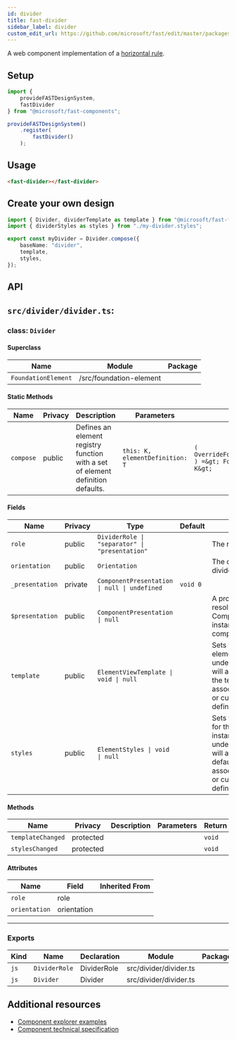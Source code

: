 ```yaml
---
id: divider
title: fast-divider
sidebar_label: divider
custom_edit_url: https://github.com/microsoft/fast/edit/master/packages/web-components/fast-foundation/src/divider/README.md
---
```


A web component implementation of a [horizontal rule](https://developer.mozilla.org/en-US/docs/Web/HTML/Element/hr).

## Setup

```ts
import {
    provideFASTDesignSystem,
    fastDivider
} from "@microsoft/fast-components";

provideFASTDesignSystem()
    .register(
        fastDivider()
    );
```

## Usage

```html live
<fast-divider></fast-divider>
```

##  Create your own design

```ts
import { Divider, dividerTemplate as template } from "@microsoft/fast-foundation";
import { dividerStyles as styles } from "./my-divider.styles";

export const myDivider = Divider.compose({
    baseName: "divider",
    template,
    styles,
});
```

## API

## `src/divider/divider.ts`:

### class: `Divider`

#### Superclass

| Name                | Module                  | Package |
| ------------------- | ----------------------- | ------- |
| `FoundationElement` | /src/foundation-element |         |

#### Static Methods

| Name      | Privacy | Description                                                                     | Parameters                      | Return                                                                                                                          | Inherited From    |
| --------- | ------- | ------------------------------------------------------------------------------- | ------------------------------- | ------------------------------------------------------------------------------------------------------------------------------- | ----------------- |
| `compose` | public  | Defines an element registry function with a set of element definition defaults. | `this: K, elementDefinition: T` | `(         overrideDefinition?: OverrideFoundationElementDefinition&lt;T&gt;     ) =&gt; FoundationElementRegistry&lt;T, K&gt;` | FoundationElement |

#### Fields

| Name            | Privacy | Type                                           | Default  | Description                                                                                                                                                                         | Inherited From    |
| --------------- | ------- | ---------------------------------------------- | -------- | ----------------------------------------------------------------------------------------------------------------------------------------------------------------------------------- | ----------------- |
| `role`          | public  | `DividerRole \| "separator" \| "presentation"` |          | The role of the element.                                                                                                                                                            |                   |
| `orientation`   | public  | `Orientation`                                  |          | The orientation of the divider.                                                                                                                                                     |                   |
| `_presentation` | private | `ComponentPresentation \| null \| undefined`   | `void 0` |                                                                                                                                                                                     | FoundationElement |
| `$presentation` | public  | `ComponentPresentation \| null`                |          | A property which resolves the ComponentPresentation instance for the current component.                                                                                             | FoundationElement |
| `template`      | public  | `ElementViewTemplate \| void \| null`          |          | Sets the template of the element instance. When undefined, the element will attempt to resolve the template from the associated presentation or custom element definition.          | FoundationElement |
| `styles`        | public  | `ElementStyles \| void \| null`                |          | Sets the default styles for the element instance. When undefined, the element will attempt to resolve default styles from the associated presentation or custom element definition. | FoundationElement |

#### Methods

| Name              | Privacy   | Description | Parameters | Return | Inherited From    |
| ----------------- | --------- | ----------- | ---------- | ------ | ----------------- |
| `templateChanged` | protected |             |            | `void` | FoundationElement |
| `stylesChanged`   | protected |             |            | `void` | FoundationElement |

#### Attributes

| Name          | Field       | Inherited From |
| ------------- | ----------- | -------------- |
| `role`        | role        |                |
| `orientation` | orientation |                |

<hr/>

### Exports

| Kind | Name          | Declaration | Module                 | Package |
| ---- | ------------- | ----------- | ---------------------- | ------- |
| `js` | `DividerRole` | DividerRole | src/divider/divider.ts |         |
| `js` | `Divider`     | Divider     | src/divider/divider.ts |         |


## Additional resources

* [Component explorer examples](https://explore.fast.design/components/fast-divider)
* [Component technical specification](https://github.com/microsoft/fast/blob/master/packages/web-components/fast-foundation/src/divider/divider.spec.md)